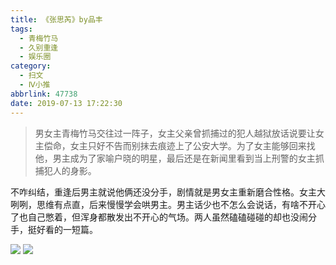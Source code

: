 ```yaml
---
title: 《张思芮》by品丰
tags:
  - 青梅竹马
  - 久别重逢
  - 娱乐圈
category:
  - 扫文
  - Ⅳ小推
abbrlink: 47738
date: 2019-07-13 17:22:30
---
```

<meta name="referrer" content="no-referrer" />

> 男女主青梅竹马交往过一阵子，女主父亲曾抓捕过的犯人越狱放话说要让女主偿命，女主只好不告而别抹去痕迹上了公安大学。为了女主能够回来找他，男主成为了家喻户晓的明星，最后还是在新闻里看到当上刑警的女主抓捕犯人的身影。

<!-- more -->

不咋纠结，重逢后男主就说他俩还没分手，剧情就是男女主重新磨合性格。女主大咧咧，思维有点直，后来慢慢学会哄男主。男主话少也不怎么会说话，有啥不开心了也自己憋着，但浑身都散发出不开心的气场。两人虽然磕磕碰碰的却也没闹分手，挺好看的一短篇。

![](https://wx2.sinaimg.cn/mw690/0069kFhhgy1g4xrzf0rgfj30u01hckjl.jpg)
![](https://wx1.sinaimg.cn/mw690/0069kFhhgy1g4xrzqogy7j30u01hchdt.jpg)